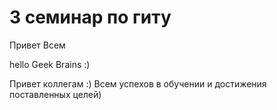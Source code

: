# 3 семинар по гиту
Привет Всем       

hello Geek Brains :)

Привет коллегам :) Всем успехов в обучении и достижения поставленных целей)
